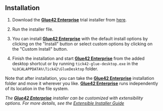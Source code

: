 ## Installation

1. Download the [**Glue42 Enterprise**](https://glue42.com/enterprise/) trial installer from [here](https://glue42.com/free-trial/).

2. Run the installer file.

3. You can install [**Glue42 Enterprise**](https://glue42.com/enterprise/) with the default install options by clicking on the "Install" button or select custom options by clicking on the "Custom Install" button.

4. Finish the installation and start [**Glue42 Enterprise**](https://glue42.com/enterprise/) from the added desktop shortcut or by running `tick42-glue-desktop.exe` in the `%LOCALAPPDATA%\Tick42\GlueDesktop` folder.

Note that after installation, you can take the [**Glue42 Enterprise**](https://glue42.com/enterprise/) installation folder and move it wherever you like. [**Glue42 Enterprise**](https://glue42.com/enterprise/) runs independently of its location in the file system.

*The [**Glue42 Enterprise**](https://glue42.com/enterprise/) installer can be customized with extensibility options. For more details, see the [Extensible Installer Guide](../../../glue42-concepts/glue42-platform-features/index.html#extensible_installer_guide)* 